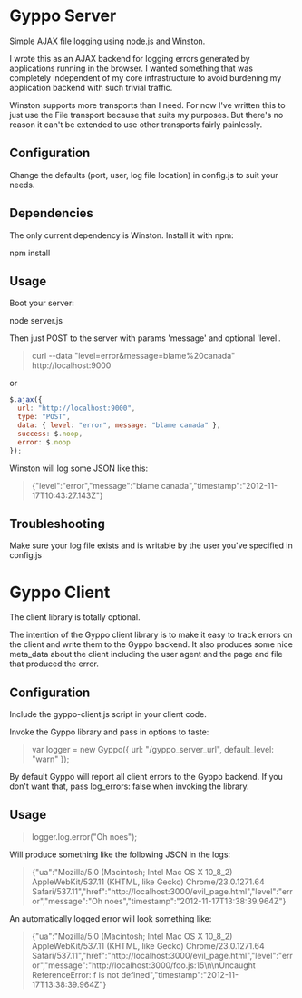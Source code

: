 # Gyppo Server

Simple AJAX file logging using [node.js](https://github.com/joyent/node) and [Winston](https://github.com/flatiron/winston/).

I wrote this as an AJAX backend for logging errors generated by applications running in the browser.  I wanted something that was completely independent of my core infrastructure to avoid burdening my application backend with such trivial traffic.

Winston supports more transports than I need.  For now I've written this to just use the File transport because that suits my purposes.  But there's no reason it can't be extended to use other transports fairly painlessly.

## Configuration

Change the defaults (port, user, log file location) in config.js to suit your needs.

## Dependencies

The only current dependency is Winston.  Install it with npm:

npm install

## Usage

Boot your server:

node server.js

Then just POST to the server with params 'message' and optional 'level'.

> curl --data "level=error&message=blame%20canada" http://localhost:9000

or

``` js
$.ajax({
  url: "http://localhost:9000",
  type: "POST",
  data: { level: "error", message: "blame canada" },
  success: $.noop,
  error: $.noop
});
```

Winston will log some JSON like this:

> {"level":"error","message":"blame canada","timestamp":"2012-11-17T10:43:27.143Z"}

## Troubleshooting

Make sure your log file exists and is writable by the user you've specified in config.js

# Gyppo Client
The client library is totally optional.

The intention of the Gyppo client library is to make it easy to track errors on the client and write them to the Gyppo backend.  It also produces some nice meta_data about the client including the user agent and the page and file that produced the error.

## Configuration

Include the gyppo-client.js script in your client code.

Invoke the Gyppo library and pass in options to taste:
> var logger = new Gyppo({ url: "/gyppo_server_url", default_level: "warn" });

By default Gyppo will report all client errors to the Gyppo backend.  If you don't want that, pass log_errors: false when invoking the library.

## Usage

> logger.log.error("Oh noes");

Will produce something like the following JSON in the logs:
> {"ua":"Mozilla/5.0 (Macintosh; Intel Mac OS X 10_8_2) AppleWebKit/537.11 (KHTML, like Gecko) Chrome/23.0.1271.64 Safari/537.11","href":"http://localhost:3000/evil_page.html","level":"error","message":"Oh noes","timestamp":"2012-11-17T13:38:39.964Z"}

An automatically logged error will look something like:
> {"ua":"Mozilla/5.0 (Macintosh; Intel Mac OS X 10_8_2) AppleWebKit/537.11 (KHTML, like Gecko) Chrome/23.0.1271.64 Safari/537.11","href":"http://localhost:3000/evil_page.html","level":"error","message":"http://localhost:3000/foo.js:15\n\nUncaught ReferenceError: f is not defined","timestamp":"2012-11-17T13:38:39.964Z"}
